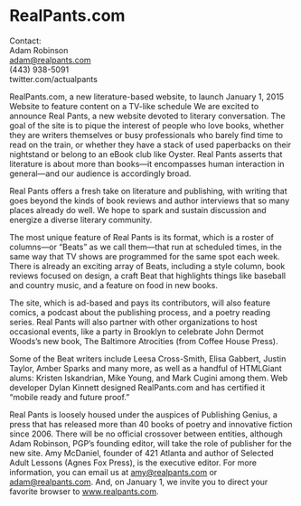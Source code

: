 RealPants.com
=============

Contact:  
Adam Robinson  
adam@realpants.com  
(443) 938-5091  
twitter.com/actualpants  

RealPants.com, a new literature-based website, to launch January 1, 2015 Website to feature content on a TV-like schedule We are excited to announce Real Pants, a new website devoted to literary conversation. The goal of the site is to pique the interest of people who love books, whether they are writers themselves or busy professionals who barely find time to read on the train, or whether they have a stack of used paperbacks on their nightstand or belong to an eBook club like Oyster. Real Pants asserts that literature is about more than books—it encompasses human interaction in general—and our audience is accordingly broad.

Real Pants offers a fresh take on literature and publishing, with writing that goes beyond the kinds of book reviews and author interviews that so many places already do well. We hope to spark and sustain discussion and energize a diverse literary community.

The most unique feature of Real Pants is its format, which is a roster of columns—or “Beats” as we call them—that run at scheduled times, in the same way that TV shows are programmed for the same spot each week. There is already an exciting array of Beats, including a style column, book reviews focused on design, a craft Beat that highlights things like baseball and country music, and a feature on food in new books.

The site, which is ad-based and pays its contributors, will also feature comics, a podcast about the publishing process, and a poetry reading series. Real Pants will also partner with other organizations to host occasional events, like a party in Brooklyn to celebrate John Dermot Woods’s new book, The Baltimore Atrocities (from Coffee House Press).

Some of the Beat writers include Leesa Cross-Smith, Elisa Gabbert, Justin Taylor, Amber Sparks and many more, as well as a handful of HTMLGiant alums: Kristen Iskandrian, Mike Young, and Mark Cugini among them. Web developer Dylan Kinnett designed RealPants.com and has certified it “mobile ready and future proof.”

Real Pants is loosely housed under the auspices of Publishing Genius, a press that has released more than 40 books of poetry and innovative fiction since 2006. There will be no official crossover between entities, although Adam Robinson, PGP’s founding editor, will take the role of publisher for the new site. Amy McDaniel, founder of 421 Atlanta and author of Selected Adult Lessons (Agnes Fox Press), is the executive editor. For more information, you can email us at amy@realpants.com or adam@realpants.com. And, on January 1, we invite you to direct your favorite browser to www.realpants.com.

###
